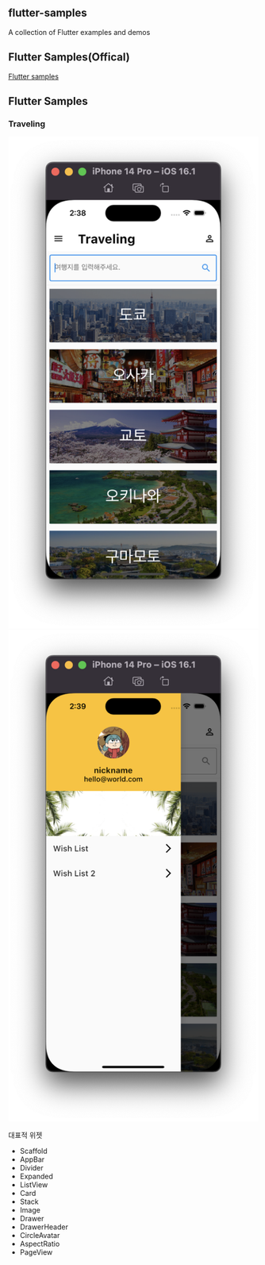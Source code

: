 ## flutter-samples
A collection of Flutter examples and demos

## Flutter Samples(Offical)
[Flutter samples](https://flutter.github.io/samples/#)

## Flutter Samples


### Traveling 

![image](https://github.com/keemeesuu/flutter-samples/blob/main/images/food_recipe_01.png)
![image](https://github.com/keemeesuu/flutter-samples/blob/main/images/food_recipe_02.png)

대표적 위젯

- Scaffold
- AppBar
- Divider  
- Expanded
- ListView
- Card
- Stack
- Image
- Drawer
- DrawerHeader
- CircleAvatar
- AspectRatio
- PageView




<!--
reference
https://github.com/diegoveloper/flutter-samples
-->